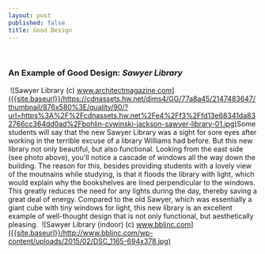 ```yaml
---
layout: post
published: false
title: Good Design
---
```

​
### An Example of Good Design: _Sawyer Library_
​
![Sawyer Library (c) www.architectmagazine.com]({{site.baseurl}}/https://cdnassets.hw.net/dims4/GG/77a8a45/2147483647/thumbnail/876x580%3E/quality/90/?url=https%3A%2F%2Fcdnassets.hw.net%2Fe4%2Ff3%2Ffd13e68341da832766cc364dd0ad%2Fbohlin-cywinski-jackson-sawyer-library-01.jpg)
​
Some students will say that the new Sawyer Library was a sight for sore eyes after working in the terrible excuse of a library Williams had before. But this new library not only beautiful, but also functional. Looking from the east side (see photo above), you'll notice a cascade of windows all the way down the building. The reason for this, besides providing students with a lovely view of the moutnains while studying, is that it floods the library with light, which would explain why the bookshelves are lined perpendicular to the windows. This greatly reduces the need for any lights during the day, thereby saving a great deal of energy. Compared to the old Sawyer, which was essentially a giant cube with tiny windows for light, this new library is an excellent example of well-thought design that is not only functional, but aesthetically pleasing.
​
![Sawyer Library (indoor) (c) www.bblinc.com]({{site.baseurl}}/http://www.bblinc.com/wp-content/uploads/2015/02/DSC_1165-694x378.jpg)
​
